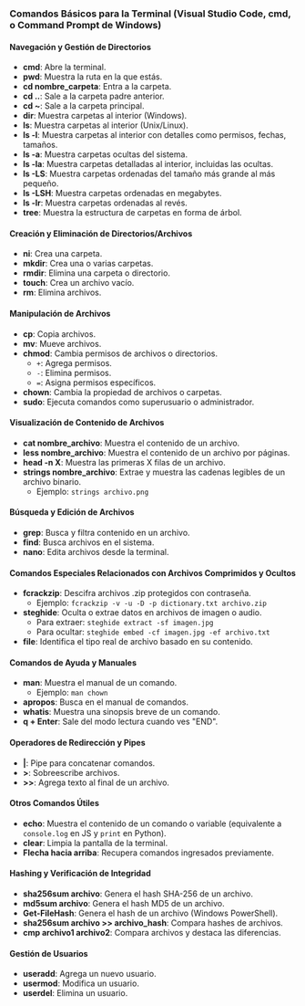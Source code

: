 ### Comandos Básicos para la Terminal (Visual Studio Code, cmd, o Command Prompt de Windows)

#### Navegación y Gestión de Directorios

- **cmd**: Abre la terminal.
- **pwd**: Muestra la ruta en la que estás.
- **cd nombre_carpeta**: Entra a la carpeta.
- **cd ..**: Sale a la carpeta padre anterior.
- **cd ~**: Sale a la carpeta principal.
- **dir**: Muestra carpetas al interior (Windows).
- **ls**: Muestra carpetas al interior (Unix/Linux).
- **ls -l**: Muestra carpetas al interior con detalles como permisos, fechas, tamaños.
- **ls -a**: Muestra carpetas ocultas del sistema.
- **ls -la**: Muestra carpetas detalladas al interior, incluidas las ocultas.
- **ls -LS**: Muestra carpetas ordenadas del tamaño más grande al más pequeño.
- **ls -LSH**: Muestra carpetas ordenadas en megabytes.
- **ls -lr**: Muestra carpetas ordenadas al revés.
- **tree**: Muestra la estructura de carpetas en forma de árbol.

#### Creación y Eliminación de Directorios/Archivos

- **ni**: Crea una carpeta.
- **mkdir**: Crea una o varias carpetas.
- **rmdir**: Elimina una carpeta o directorio.
- **touch**: Crea un archivo vacío.
- **rm**: Elimina archivos.

#### Manipulación de Archivos

- **cp**: Copia archivos.
- **mv**: Mueve archivos.
- **chmod**: Cambia permisos de archivos o directorios.
  - `+`: Agrega permisos.
  - `-`: Elimina permisos.
  - `=`: Asigna permisos específicos.
- **chown**: Cambia la propiedad de archivos o carpetas.
- **sudo**: Ejecuta comandos como superusuario o administrador.

#### Visualización de Contenido de Archivos

- **cat nombre_archivo**: Muestra el contenido de un archivo.
- **less nombre_archivo**: Muestra el contenido de un archivo por páginas.
- **head -n X**: Muestra las primeras X filas de un archivo.
- **strings nombre_archivo**: Extrae y muestra las cadenas legibles de un archivo binario.
  - Ejemplo: `strings archivo.png`

#### Búsqueda y Edición de Archivos

- **grep**: Busca y filtra contenido en un archivo.
- **find**: Busca archivos en el sistema.
- **nano**: Edita archivos desde la terminal.

#### Comandos Especiales Relacionados con Archivos Comprimidos y Ocultos

- **fcrackzip**: Descifra archivos .zip protegidos con contraseña.
  - Ejemplo: `fcrackzip -v -u -D -p dictionary.txt archivo.zip`
- **steghide**: Oculta o extrae datos en archivos de imagen o audio.
  - Para extraer: `steghide extract -sf imagen.jpg`
  - Para ocultar: `steghide embed -cf imagen.jpg -ef archivo.txt`
- **file**: Identifica el tipo real de archivo basado en su contenido.

#### Comandos de Ayuda y Manuales

- **man**: Muestra el manual de un comando.
  - Ejemplo: `man chown`
- **apropos**: Busca en el manual de comandos.
- **whatis**: Muestra una sinopsis breve de un comando.
- **q + Enter**: Sale del modo lectura cuando ves "END".

#### Operadores de Redirección y Pipes

- **|**: Pipe para concatenar comandos.
- **>**: Sobreescribe archivos.
- **>>**: Agrega texto al final de un archivo.

#### Otros Comandos Útiles

- **echo**: Muestra el contenido de un comando o variable (equivalente a `console.log` en JS y `print` en Python).
- **clear**: Limpia la pantalla de la terminal.
- **Flecha hacia arriba**: Recupera comandos ingresados previamente.

#### Hashing y Verificación de Integridad

- **sha256sum archivo**: Genera el hash SHA-256 de un archivo.
- **md5sum archivo**: Genera el hash MD5 de un archivo.
- **Get-FileHash**: Genera el hash de un archivo (Windows PowerShell).
- **sha256sum archivo >> archivo_hash**: Compara hashes de archivos.
- **cmp archivo1 archivo2**: Compara archivos y destaca las diferencias.

#### Gestión de Usuarios

- **useradd**: Agrega un nuevo usuario.
- **usermod**: Modifica un usuario.
- **userdel**: Elimina un usuario.

